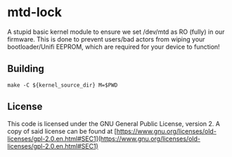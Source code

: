 # mtd-lock

A stupid basic kernel module to ensure we set /dev/mtd as RO (fully) in our firmware. This is done to prevent users/bad actors from wiping your bootloader/Unifi EEPROM, which are required for your device to function!

## Building

    make -C ${kernel_source_dir} M=$PWD

## License

This code is licensed under the GNU General Public License, version 2. A copy of said license can be found at [https://www.gnu.org/licenses/old-licenses/gpl-2.0.en.html#SEC1](https://www.gnu.org/licenses/old-licenses/gpl-2.0.en.html#SEC1)
